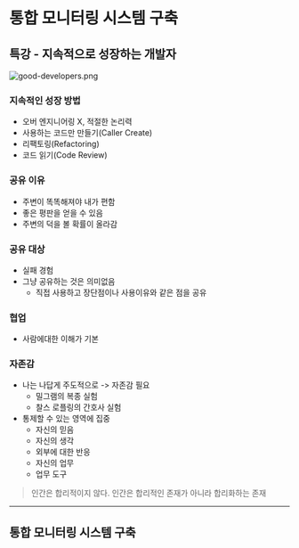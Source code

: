 # 통합 모니터링 시스템 구축
## 특강 - 지속적으로 성장하는 개발자
![good-developers.png](good-developers.png)
### 지속적인 성장 방법
- 오버 엔지니어링 X, 적절한 논리력
- 사용하는 코드만 만들기(Caller Create)
- 리팩토링(Refactoring)
- 코드 읽기(Code Review)
### 공유 이유
- 주변이 똑똑해져야 내가 편함
- 좋은 평판을 얻을 수 있음
- 주변의 덕을 볼 확률이 올라감
### 공유 대상
- 실패 경험
- 그냥 공유하는 것은 의미없음
	- 직접 사용하고 장단점이나 사용이유와 같은 점을 공유
### 협업
- 사람에대한 이해가 기본
### 자존감
- 나는 나답게 주도적으로 -> 자존감 필요
	- 밀그램의 복종 실험
	- 찰스 로플링의 간호사 실험
- 통제할 수 있는 영역에 집중
	- 자신의 믿음
	- 자신의 생각
	- 외부에 대한 반응
	- 자신의 업무
	- 업무 도구

> 인간은 합리적이지 않다.
> 인간은 합리적인 존재가 아니라 합리화하는 존재
---
## 통합 모니터링 시스템 구축